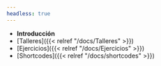 ```yaml
---
headless: true
---
```


- **Introducción**
- [Talleres]({{< relref "/docs/Talleres" >}})
- [Ejercicios]({{< relref "/docs/Ejercicios" >}})
- [Shortcodes]({{< relref "/docs/shortcodes" >}})
<br />
